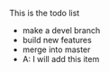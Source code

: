 This is the todo list

- make a devel branch
- build new features
- merge into master
- A: I will add this item
